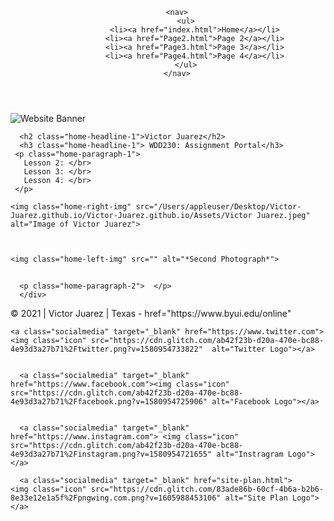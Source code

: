 <!DOCTYPE html>
<html>
  <head>
    <meta charset="utf-8">
    <meta name="viewport" content="width=device-width, initial-scale=1">
    <title>Victor Juarez</title>
    <link rel="stylesheet" href="style.css">
  </head>
  <body>
  <div id="content">
    
<header>
  
  <div class="logo-box">
    <img class="logo" src="" alt=""></div>
  
        <nav>
            <ul>
                <li><a href="index.html">Home</a></li>
                <li><a href="Page2.html">Page 2</a></li>
                <li><a href="Page3.html">Page 3</a></li>
                <li><a href="Page4.html">Page 4</a></li>
            </ul>
        </nav>
  </header>
  
<main>
    <div class="banner-box"> 
      <img class="banner" src="" alt="Website Banner">
      </div>
    
  <div class="home-grid"> 
    
      <h2 class="home-headline-1">Victor Juarez</h2>
      <h3 class="home-headline-1"> WDD230: Assignment Portal</h3>
     <p class="home-paragraph-1">
       Lesson 2: </br>
       Lesson 3: </br>
       Lesson 4: </br>
     </p>
    
    <img class="home-right-img" src="/Users/appleuser/Desktop/Victor-Juarez.github.io/Victor-Juarez.github.io/Assets/Victor Juarez.jpeg" alt="Image of Victor Juarez">
    
    
    
    <img class="home-left-img" src="" alt="*Second Photograph*"> 
    
 <h2 class="home-headline-2"></h2>

      <p class="home-paragraph-2">  </p>
      </div>
</main>

  
  
<footer>
  
  <p class="info">&copy; 2021 | Victor Juarez | Texas - href="https://www.byui.edu/online"</p>
  
  <div class="social">
    
    <a class="socialmedia" target="_blank" href="https://www.twitter.com"> <img class="icon" src="https://cdn.glitch.com/ab42f23b-d20a-470e-bc88-4e93d3a27b71%2Ftwitter.png?v=1580954733822"  alt="Twitter Logo"></a>
    
    
      <a class="socialmedia" target="_blank" href="https://www.facebook.com"><img class="icon" src="https://cdn.glitch.com/ab42f23b-d20a-470e-bc88-4e93d3a27b71%2Ffacebook.png?v=1580954725906" alt="Facebook Logo"></a>
    
    
      <a class="socialmedia" target="_blank" href="https://www.instagram.com"> <img class="icon" src="https://cdn.glitch.com/ab42f23b-d20a-470e-bc88-4e93d3a27b71%2Finstagram.png?v=1580954721655" alt="Instragram Logo"></a>
    
      <a class="socialmedia" target="_blank" href="site-plan.html">            <img class="icon" src="https://cdn.glitch.com/83ade86b-60cf-4b6a-b2b6-8e33e12e1a5f%2Fpngwing.com.png?v=1605988453106" alt="Site Plan Logo"></a>
  </div>   
</footer>
  
  
  </div>
</body>

</html>